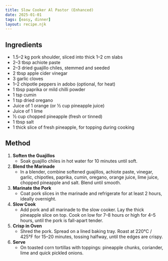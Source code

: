```yaml
---
title: Slow Cooker Al Pastor (Enhanced)
date: 2025-01-01
tags: [easy, dinner]
layout: recipe.njk
---
```


## Ingredients
- 1.5–2 kg pork shoulder, sliced into thick 1–2 cm slabs
- 2–3 tbsp achiote paste
- 2–3 dried guajillo chiles, stemmed and seeded
- 2 tbsp apple cider vinegar
- 3 garlic cloves
- 1–2 chipotle peppers in adobo (optional, for heat)
- 1 tbsp paprika or mild chilli powder
- 1 tsp cumin
- 1 tsp dried oregano
- Juice of 1 orange (or ½ cup pineapple juice)
- Juice of 1 lime
- ½ cup chopped pineapple (fresh or tinned)
- 1 tbsp salt
- 1 thick slice of fresh pineapple, for topping during cooking

## Method
1. **Soften the Guajillos**
   - Soak guajillo chiles in hot water for 10 minutes until soft.
2. **Blend the Marinade**
   - In a blender, combine softened guajillos, achiote paste, vinegar, garlic, chipotles, paprika, cumin, oregano, orange juice, lime juice, chopped pineapple and salt. Blend until smooth.
3. **Marinate the Pork**
   - Coat pork slices in the marinade and refrigerate for at least 2 hours, ideally overnight.
4. **Slow Cook**
   - Add pork and all marinade to the slow cooker. Lay the thick pineapple slice on top. Cook on low for 7–8 hours or high for 4–5 hours, until the pork is fall-apart tender.
5. **Crisp in Oven**
   - Shred the pork. Spread on a lined baking tray. Roast at 220°C / 425°F for 15–20 minutes, tossing halfway, until the edges are crispy.
6. **Serve**
   - On toasted corn tortillas with toppings: pineapple chunks, coriander, lime and quick pickled onions.
